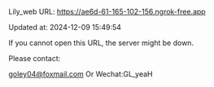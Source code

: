 Lily_web URL: https://ae6d-61-165-102-156.ngrok-free.app

Updated at: 2024-12-09 15:49:54

If you cannot open this URL, the server might be down.

Please contact: 

goley04@foxmail.com Or Wechat:GL_yeaH